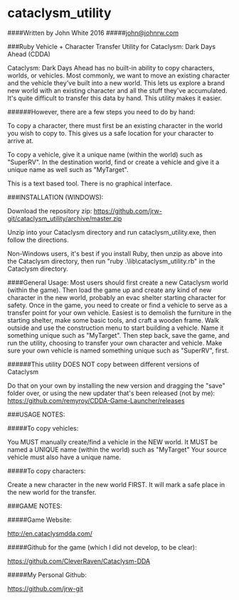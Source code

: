 # cataclysm_utility

####Written by John White 2016 
#####john@johnrw.com

###Ruby Vehicle + Character Transfer Utility for Cataclysm: Dark Days Ahead (CDDA)

Cataclysm: Dark Days Ahead has no built-in ability to copy characters, worlds, or vehicles. 
Most commonly, we want to move an existing character and the vehicle they've built into a new world.
This lets us explore a brand new world with an existing character and all the stuff they've accumulated.
It's quite difficult to transfer this data by hand. This utility makes it easier. 

######However, there are a few steps you need to do by hand: 

To copy a character, there must first be an existing character in the world you wish to copy to.
This gives us a safe location for your character to arrive at.

To copy a vehicle, give it a unique name (within the world) such as "SuperRV". In the destination
world, find or create a vehicle and give it a unique name as well such as "MyTarget".

This is a text based tool. There is no graphical interface.

###INSTALLATION (WINDOWS):

Download the repository zip:
https://github.com/jrw-git/cataclysm_utility/archive/master.zip

Unzip into your Cataclysm directory and run cataclysm_utility.exe, then follow the directions.

Non-Windows users, it's best if you install Ruby, then
unzip as above into the Cataclysm directory, then run 
"ruby .\lib\cataclysm_utility.rb" in the Cataclysm directory.

####General Usage:
Most users should first create a new Cataclysm world (within the game). Then load the game up and create
any kind of new character in the new world, probably an evac shelter starting character for safety.
Once in the game, you need to create or find a vehicle to serve as a transfer point for your own vehicle.
Easiest is to demolish the furniture in the starting shelter, make some basic tools, and craft a wooden frame.
Walk outside and use the construction menu to start building a vehicle. Name it something unique
such as "MyTarget". Then step back, save the game, and run the utility, choosing to transfer your own
character and vehicle. Make sure your own vehicle is named something unique such as "SuperRV", first.



######This utility DOES NOT copy between different versions of Cataclysm

Do that on your own by installing the new version and dragging the "save" folder over,
or using the new updater that's been released (not by me):
 https://github.com/remyroy/CDDA-Game-Launcher/releases


###USAGE NOTES:

#####To copy vehicles: 

You MUST manually create/find a vehicle in the NEW world.
It MUST be named a UNIQUE name (within the world) such as "MyTarget"
Your source vehicle must also have a unique name.

#####To copy characters:

Create a new character in the new world FIRST.
It will mark a safe place in the new world for the transfer.


###GAME NOTES:

#####Game Website:

http://en.cataclysmdda.com/


#####Github for the game (which I did not develop, to be clear):

https://github.com/CleverRaven/Cataclysm-DDA


#####My Personal Github:

https://github.com/jrw-git

